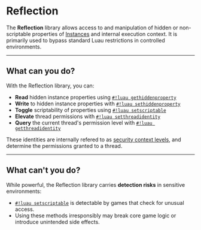 # Reflection

The **Reflection** library allows access to and manipulation of hidden or non-scriptable properties of [Instances](https://create.roblox.com/docs/reference/engine/classes/Instance) and internal execution context. It is primarily used to bypass standard Luau restrictions in controlled environments.

---

## What can you do?

With the Reflection library, you can:

- **Read** hidden instance properties using [`#!luau gethiddenproperty`](./gethiddenproperty.md)
- **Write** to hidden instance properties with [`#!luau sethiddenproperty`](./sethiddenproperty.md)
- **Toggle** scriptability of properties using [`#!luau setscriptable`](./setscriptable.md)
- **Elevate** thread permissions with [`#!luau setthreadidentity`](./setthreadidentity.md)
- **Query** the current thread's permission level with [`#!luau getthreadidentity`](./getthreadidentity.md)

These identities are internally refered to as [security context levels](https://github.com/Pseudoreality/Roblox-Identities/), and determine the permissions granted to a thread.

---

## What can't you do?

While powerful, the Reflection library carries **detection risks** in sensitive environments:

- [`#!luau setscriptable`](./setscriptable.md) is detectable by games that check for unusual access.
- Using these methods irresponsibly may break core game logic or introduce unintended side effects.
